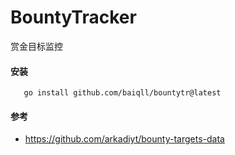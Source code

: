 # BountyTracker
赏金目标监控

#### 安装
```shell
   go install github.com/baiqll/bountytr@latest
```


#### 参考
* https://github.com/arkadiyt/bounty-targets-data
